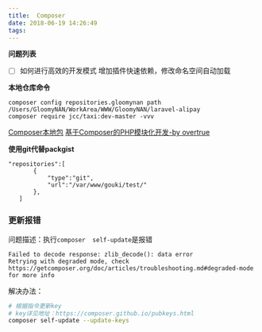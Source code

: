 ```yaml
---
title:  Composer
date: 2018-06-19 14:26:49
tags:
---
```



**问题列表**

* [ ] 如何进行高效的开发模式
        增加插件快速依赖，修改命名空间自动加载
        
**本地仓库命令**

```shell
composer config repositories.gloomynan path /Users/GloomyNAN/WorkArea/WWW/GloomyNAN/laravel-alipay 
composer require jcc/taxi:dev-master -vvv

```
[Composer本地包](https://segmentfault.com/a/1190000010891972)
[基于Composer的PHP模块化开发-by overtrue](https://laravel-china.org/articles/5333/modular-development-of-php-based-on-composer)

**使用git代替packgist**

```
"repositories":[ 
       { 
           "type":"git", 
           "url":"/var/www/gouki/test/" 
       }, 
   ] 
```

### 更新报错

问题描述：执行`composer  self-update`是报错

```
Failed to decode response: zlib_decode(): data error
Retrying with degraded mode, check https://getcomposer.org/doc/articles/troubleshooting.md#degraded-mode for more info
```

解决办法：

```bash
# 根据指令更新key
# key详见地址：https://composer.github.io/pubkeys.html
composer self-update --update-keys
```


